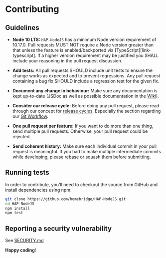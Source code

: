 # Contributing

## Guidelines

<!-- Add that once ESLint is set up
* **Coding Standard:** Linting errors are checked by [ESLint][link-eslint].  
    Keeping a consistent style throughout the codebase keeps the cognitive load low for all
    contributors and keeps the code style homogeneous.
-->

* **Node 10 LTS:** `HAP-NodeJS` has a minimum Node version requirement of 10.17.0.
    Pull requests MUST NOT require a Node version greater than that unless the feature is
    enabled/backported via [TypeScript][link-typescript]. If a higher version requirement may be justified
  you SHALL include your reasoning in the pull request discussion.

* **Add tests:** All pull requests SHOULD include unit tests to ensure the change works as
    expected and to prevent regressions.
    Any pull request containing a bug fix SHOULD include a regression test for the given fix.

* **Document any change in behaviour:** Make sure any documentation is kept up-to-date 
    (JSDoc as well as possible documentation in the [Wiki][wiki]).

* **Consider our release cycle:** Before doing any pull request, please read through our concept for 
    [release cycles][release-cycle]. Especially the section regarding our [Git Workflow][git-workflow].

* **One pull request per feature:** If you want to do more than one thing, send multiple pull requests.
    Otherwise, your pull request could be rejected.

* **Send coherent history:** Make sure each individual commit in your pull request is meaningful.
    If you had to make multiple intermediate commits while developing,
    please [rebase or squash them][link-git-rewrite] before submitting.

## Running tests

In order to contribute, you'll need to checkout the source from GitHub and
install dependencies using npm:

```bash
git clone https://github.com/homebridge/HAP-NodeJS.git
cd HAP-NodeJS
npm install
npm test
```

## Reporting a security vulnerability

See [SECURITY.md](SECURITY.md)

**Happy coding**!

[link-eslint]: https://eslint.org/
[wiki]: https://github.com/homebridge/HAP-NodeJS/wiki
[release-cycle]: https://github.com/homebridge/HAP-NodeJS/wiki/Release-Cycle
[git-workflow]: https://github.com/homebridge/HAP-NodeJS/wiki/Release-Cycle#git-workflow
[link-git-rewrite]: http://www.git-scm.com/book/en/v2/Git-Tools-Rewriting-History#Changing-Multiple-Commit-Messages
